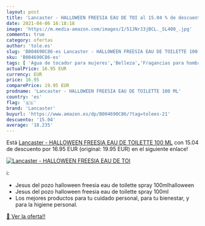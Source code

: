 ```yaml
---
layout: post
title: 'Lancaster - HALLOWEEN FREESIA EAU DE TOI al 15.04 % de descuento'
date: 2021-04-06 16:18:18
image: 'https://m.media-amazon.com/images/I/51JNrJ3jBCL._SL400_.jpg'
comments: true
category: ofertas
author: 'tole.es'
slug: 'B004690C86-es Lancaster - HALLOWEEN FREESIA EAU DE TOILETTE 100 ML'
sku: 'B004690C86-es'
tags: [ 'Agua de tocador para mujeres','Belleza','Fragancias para hombres','Fragancias para mujeres','Perfumes y fragancias','de','eau','lancaster','toilette', ]
actualPrice: 16.95 EUR
currency: EUR
price: 16.95
comparePrice: 19.95 EUR
prodname: 'Lancaster - HALLOWEEN FREESIA EAU DE TOILETTE 100 ML'
country: 'es'
flag: '🇪🇸'
brand: 'Lancaster'
buyurl: 'https://www.amazon.es/dp/B004690C86/?tag=tolees-21'
descuento: '15.04'
average: '18.235'
---
```


Está [Lancaster - HALLOWEEN FREESIA EAU DE TOILETTE 100 ML](https://www.amazon.es/dp/B004690C86/?tag=tolees-21) con 15.04 de descuento por 16.95 EUR (original: 19.95 EUR) en el siguiente enlace!

[![Lancaster - HALLOWEEN FREESIA EAU DE TOI](https://m.media-amazon.com/images/I/51JNrJ3jBCL._SL400_.jpg)](https://www.amazon.es/dp/B004690C86/?tag=tolees-21)

ℹ️:

- Jesus del pozo halloween freesia eau de toilette spray 100mlhalloween
- Jesus del pozo halloween freesia eau de toilette spray 100ml
- Los mejores productos para tu cuidado personal, para tu bienestar, y para la higiene personal.

[🛒 Ver la oferta!!](https://www.amazon.es/dp/B004690C86/?tag=tolees-21)
